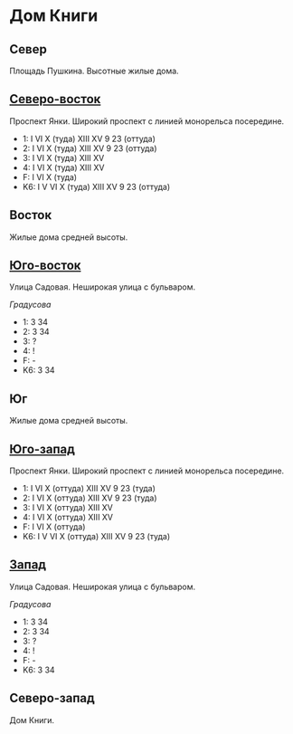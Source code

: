 # Дом Книги

## Север

Площадь Пушкина.
Высотные жилые дома.

## [Северо-восток](./587082.md)

Проспект Янки.
Широкий проспект с линией монорельса посередине.

* 1:    I   VI  X (туда)    XIII    XV
        9   23 (оттуда)
* 2:    I   VI  X (туда)    XIII    XV
        9   23 (оттуда)
* 3:    I   VI  X (туда)    XIII    XV
* 4:    I   VI  X (туда)    XIII    XV
* F:    I   VI  X (туда)
* K6:   I   V   VI  X (туда)    XIII    XV
        9   23 (оттуда)

## Восток

Жилые дома средней высоты.

## [Юго-восток](./587087.md)

Улица Садовая.
Неширокая улица с бульваром.

*Градусова*

* 1:    3   34
* 2:    3   34
* 3:    ?
* 4:    !
* F:    -
* K6:   3   34

## Юг

Жилые дома средней высоты.

## [Юго-запад](./582087.md)

Проспект Янки.
Широкий проспект с линией монорельса посередине.

* 1:    I   VI  X (оттуда)  XIII    XV
        9   23 (туда)
* 2:    I   VI  X (оттуда)  XIII    XV
        9   23 (туда)
* 3:    I   VI  X (оттуда)  XIII    XV
* 4:    I   VI  X (оттуда)  XIII    XV
* F:    I   VI  X (оттуда)
* K6:   I   V   VI  X (оттуда)  XIII    XV
        9   23 (туда)

## [Запад](./570085.md)

Улица Садовая.
Неширокая улица с бульваром.

*Градусова*

* 1:    3   34
* 2:    3   34
* 3:    ?
* 4:    !
* F:    -
* K6:   3   34

## Северо-запад

Дом Книги.
